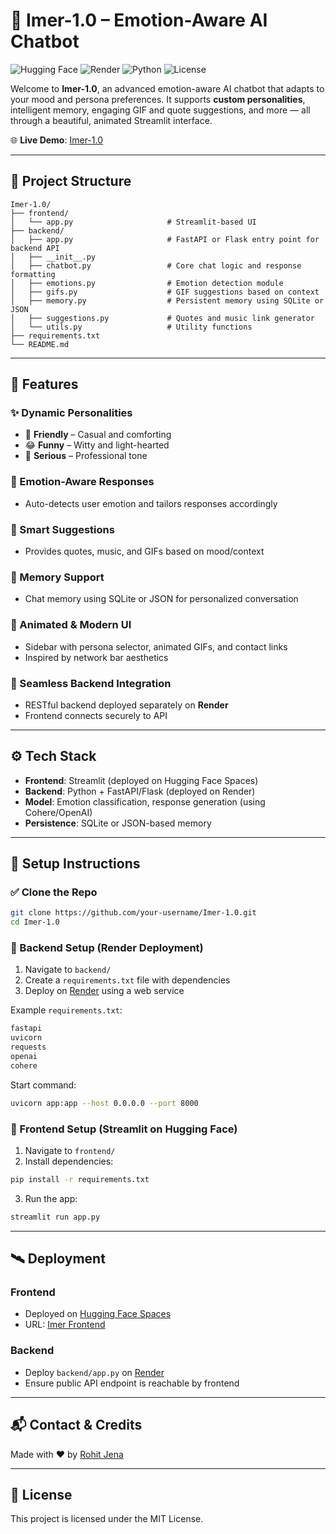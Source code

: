 # 🤖 Imer-1.0 – Emotion-Aware AI Chatbot

![Hugging Face](https://img.shields.io/badge/Frontend-Hugging--Face-blue)
![Render](https://img.shields.io/badge/Backend-Render-green)
![Python](https://img.shields.io/badge/Python-3.10%2B-yellow)
![License](https://img.shields.io/badge/License-MIT-purple)

Welcome to **Imer-1.0**, an advanced emotion-aware AI chatbot that adapts to your mood and persona preferences. It supports **custom personalities**, intelligent memory, engaging GIF and quote suggestions, and more — all through a beautiful, animated Streamlit interface.

🌐 **Live Demo**: [Imer-1.0](https://ro08hi11t23-imer-1-0.hf.space)

---

## 📁 Project Structure

```
Imer-1.0/
├── frontend/
│   └── app.py                     # Streamlit-based UI
├── backend/
│   ├── app.py                     # FastAPI or Flask entry point for backend API
│   ├── __init__.py
│   ├── chatbot.py                 # Core chat logic and response formatting
│   ├── emotions.py                # Emotion detection module
│   ├── gifs.py                    # GIF suggestions based on context
│   ├── memory.py                  # Persistent memory using SQLite or JSON
│   ├── suggestions.py             # Quotes and music link generator
│   └── utils.py                   # Utility functions
├── requirements.txt
└── README.md
```

---

## 🧠 Features

### ✨ Dynamic Personalities
- 🤗 **Friendly** – Casual and comforting
- 😂 **Funny** – Witty and light-hearted
- 🧐 **Serious** – Professional tone

### 💬 Emotion-Aware Responses
- Auto-detects user emotion and tailors responses accordingly

### 🎵 Smart Suggestions
- Provides quotes, music, and GIFs based on mood/context

### 🧠 Memory Support
- Chat memory using SQLite or JSON for personalized conversation

### 🎨 Animated & Modern UI
- Sidebar with persona selector, animated GIFs, and contact links
- Inspired by network bar aesthetics

### 🔌 Seamless Backend Integration
- RESTful backend deployed separately on **Render**
- Frontend connects securely to API

---

## ⚙️ Tech Stack

- **Frontend**: Streamlit (deployed on Hugging Face Spaces)
- **Backend**: Python + FastAPI/Flask (deployed on Render)
- **Model**: Emotion classification, response generation (using Cohere/OpenAI)
- **Persistence**: SQLite or JSON-based memory

---

## 🚀 Setup Instructions

### ✅ Clone the Repo

```bash
git clone https://github.com/your-username/Imer-1.0.git
cd Imer-1.0
```

### 🧪 Backend Setup (Render Deployment)

1. Navigate to `backend/`
2. Create a `requirements.txt` file with dependencies
3. Deploy on [Render](https://render.com/) using a web service

Example `requirements.txt`:

```txt
fastapi
uvicorn
requests
openai
cohere
```
Start command:

```bash
uvicorn app:app --host 0.0.0.0 --port 8000
```

### 🎨 Frontend Setup (Streamlit on Hugging Face)

1. Navigate to `frontend/`
2. Install dependencies:

```bash
pip install -r requirements.txt
```

3. Run the app:

```bash
streamlit run app.py
```

---

## 🛰️ Deployment

### Frontend
- Deployed on [Hugging Face Spaces](https://huggingface.co/spaces)
- URL: [Imer Frontend](https://ro08hi11t23-imer-1-0.hf.space)

### Backend
- Deploy `backend/app.py` on [Render](https://render.com/)
- Ensure public API endpoint is reachable by frontend

---

## 📬 Contact & Credits

Made with ❤️ by [Rohit Jena](https://github.com/RohitJena1075)

---

## 📄 License

This project is licensed under the MIT License.
